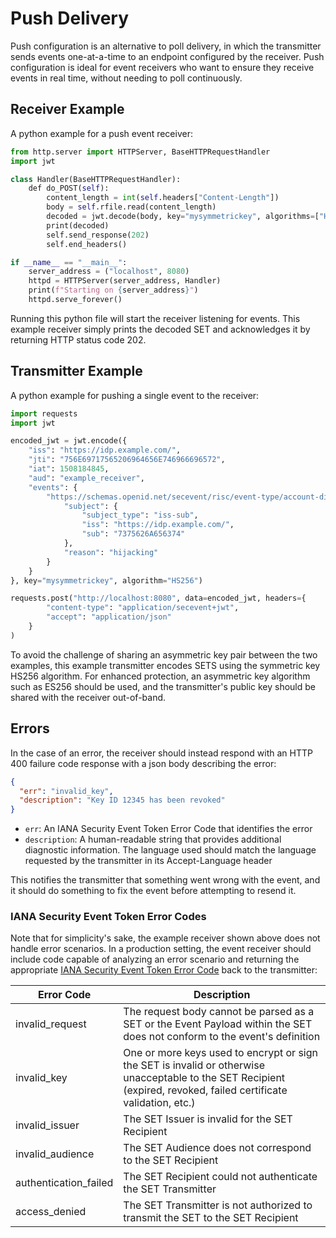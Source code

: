 # Push Delivery
Push configuration is an alternative to poll delivery, in which the transmitter
sends events one-at-a-time to an endpoint configured by the receiver. Push
configuration is ideal for event receivers who want to ensure they
receive events in real time, without needing to poll continuously.


## Receiver Example
A python example for a push event receiver:

```py
from http.server import HTTPServer, BaseHTTPRequestHandler
import jwt

class Handler(BaseHTTPRequestHandler):
    def do_POST(self):
        content_length = int(self.headers["Content-Length"])
        body = self.rfile.read(content_length)
        decoded = jwt.decode(body, key="mysymmetrickey", algorithms=["HS256"], audience="example_receiver")
        print(decoded)
        self.send_response(202)
        self.end_headers()

if __name__ == "__main__":
    server_address = ("localhost", 8080)
    httpd = HTTPServer(server_address, Handler)
    print(f"Starting on {server_address}")
    httpd.serve_forever()
```

Running this python file will start the receiver listening for events. This
example receiver simply prints the decoded SET and acknowledges it by returning
HTTP status code 202.

## Transmitter Example
A python example for pushing a single event to the receiver:

```py
import requests
import jwt

encoded_jwt = jwt.encode({
    "iss": "https://idp.example.com/",
    "jti": "756E69717565206964656E746966696572",
    "iat": 1508184845,
    "aud": "example_receiver",
    "events": {
        "https://schemas.openid.net/secevent/risc/event-type/account-disabled": {
            "subject": {
                "subject_type": "iss-sub",
                "iss": "https://idp.example.com/",
                "sub": "7375626A656374"
            },
            "reason": "hijacking"
        }
    }
}, key="mysymmetrickey", algorithm="HS256")

requests.post("http://localhost:8080", data=encoded_jwt, headers={
        "content-type": "application/secevent+jwt",
        "accept": "application/json"
    }
)
```

To avoid the challenge of sharing an asymmetric key pair between the two
examples, this example transmitter encodes SETS using the symmetric key HS256
algorithm. For enhanced protection, an asymmetric key algorithm such as ES256
should be used, and the transmitter's public key should be shared with the
receiver out-of-band.


## Errors
In the case of an error, the receiver should instead respond with an HTTP 400 failure code response with a json body describing the error:

```json
{
  "err": "invalid_key",
  "description": "Key ID 12345 has been revoked"
}
```

- `err`: An IANA Security Event Token Error Code that identifies the error
- `description`: A human-readable string that provides additional diagnostic information.
The language used should match the language requested by the transmitter in its Accept-Language header

This notifies the transmitter that something went wrong with the event,
and it should do something to fix the event before attempting to resend it.

### IANA Security Event Token Error Codes

Note that for simplicity's sake, the example receiver shown above does not handle error scenarios.
In a production setting, the event receiver should include code capable of analyzing an error scenario
and returning the appropriate
[IANA Security Event Token Error Code](https://www.iana.org/assignments/secevent/secevent.xhtml)
back to the transmitter:

| Error Code | Description |
| ---------- | ----------- |
| invalid_request |  The request body cannot be parsed as a SET or the Event Payload within the SET does not conform to the event's definition |
| invalid_key | One or more keys used to encrypt or sign the SET is invalid or otherwise unacceptable to the SET Recipient (expired, revoked, failed certificate validation, etc.) |
| invalid_issuer | The SET Issuer is invalid for the SET Recipient |
| invalid_audience | The SET Audience does not correspond to the SET Recipient |
| authentication_failed | The SET Recipient could not authenticate the SET Transmitter |
| access_denied | The SET Transmitter is not authorized to transmit the SET to the SET Recipient |